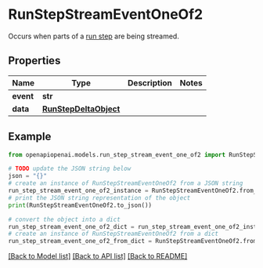 # RunStepStreamEventOneOf2

Occurs when parts of a [run step](/docs/api-reference/runs/step-object) are being streamed.

## Properties

Name | Type | Description | Notes
------------ | ------------- | ------------- | -------------
**event** | **str** |  | 
**data** | [**RunStepDeltaObject**](RunStepDeltaObject.md) |  | 

## Example

```python
from openapiopenai.models.run_step_stream_event_one_of2 import RunStepStreamEventOneOf2

# TODO update the JSON string below
json = "{}"
# create an instance of RunStepStreamEventOneOf2 from a JSON string
run_step_stream_event_one_of2_instance = RunStepStreamEventOneOf2.from_json(json)
# print the JSON string representation of the object
print(RunStepStreamEventOneOf2.to_json())

# convert the object into a dict
run_step_stream_event_one_of2_dict = run_step_stream_event_one_of2_instance.to_dict()
# create an instance of RunStepStreamEventOneOf2 from a dict
run_step_stream_event_one_of2_from_dict = RunStepStreamEventOneOf2.from_dict(run_step_stream_event_one_of2_dict)
```
[[Back to Model list]](../README.md#documentation-for-models) [[Back to API list]](../README.md#documentation-for-api-endpoints) [[Back to README]](../README.md)



